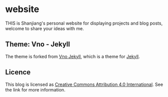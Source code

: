 # website
THIS is Shanjiang's personal website for displaying projects and blog posts, welcome to share your ideas with me.

##  Theme: Vno - Jekyll

The theme is forked from [Vno Jekyll](https://github.com/onevcat/vno-jekyll), which is a theme for [Jekyll](http://jekyllrb.com).

## Licence

This blog is licensed as [Creative Commons Attribution 4.0 International](http://creativecommons.org/licenses/by/4.0/). See the link for more information.
